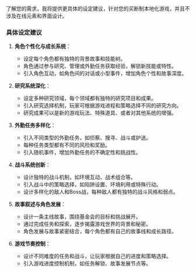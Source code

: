 了解您的需求，我将提供更具体的设定建议，针对您的买断制本地化游戏，并且不涉及在线元素和界面设计。

### 具体设定建议

1. **角色个性化与成长系统**：
   - 设定每个角色都有独特的背景故事和技能树。
   - 角色通过参与研究、管理或外勤任务获取经验，解锁新技能或特性。
   - 引入角色互动，如角色间的对话或小型事件，增加角色个性和故事深度。

2. **研究系统深化**：
   - 设定多种研究领域，每个领域都有独特的研究项目和成果。
   - 引入研究选择机制，玩家可根据游戏进程和策略选择不同的研究方向。
   - 研究成果可以是新的游戏玩法、特殊道具、或者对其他系统的增强。

3. **外勤任务多样化**：
   - 引入不同类型的外勤任务，如侦察、搜寻、战斗或护送。
   - 每种任务类型都有不同的风险和奖励。
   - 引入随机事件，增加外勤任务的不确定性和挑战性。

4. **战斗系统创新**：
   - 设计独特的战斗机制，如环境互动、战术组合等。
   - 引入战斗中的策略选择，如陷阱设置、环境利用或特殊行动。
   - 设计多样化的敌人和Boss战，每种敌人都有独特的战斗风格和弱点。

5. **故事叙述与角色发展**：
   - 设计一条主线故事，围绕基金会的目标和挑战展开。
   - 通过完成任务和探索，逐步揭露游戏世界的背景和秘密。
   - 角色发展与故事紧密结合，每个角色都有自己的故事线和成长路径。

6. **游戏节奏控制**：
   - 设计不同难度的任务和战斗，让玩家根据自己的进度和策略选择。
   - 引入游戏进度控制机制，如任务解锁、故事发展节点等。
